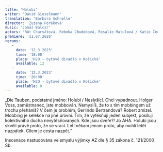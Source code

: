 ```yaml
---
title: 'Holubi'
writer: 'David Gieselmann'
translation: 'Barbora Schnelle'
director: 'Zuzana Horáková'
music: 'Jonáš Balcar'
actors: 'Rút Charvátová, Rebeka Chudobová, Rosalie Matulová / Katie Čečilová, Ema Zelená / Klára Vaňkátová, Jakub Brunclík, Jiří Dejl / Matěj Podlešák, Prokop Košař, Daniel Rádl / Nika Datiashvili'
premiere: '11.07.2020'
reruns:
   -
     date: '12.3.2023'
     time: '18:00'
     place: 'H2O - bytové divadlo v Košické'
     available: 12
   -
     date: '12.3.2023'
     time: '20:00'
     place: 'H2O - bytové divadlo v Košické'
     available: 0
---
```

„Die Tauben, podstatné jméno: Holubi / Neslyšící. Chci vypadnout. Holger Voss, zaměstnanec, jste mobbován. Nemyslíš, že to s tím mobbingem už trochu přeháníš? V čem je problém, Gerlindo Bertrandová? Robert zmizel. Mobbing je selekce na jiné úrovni. Tím, že vytěsňuji jeden subjekt, posiluji kolektivního ducha nevytěsňovaných. Kde jsou dveře?! Jo AHA. Holubi jsou skvělí právě proto, že se vrací. Letí někam jenom proto, aby mohli letět nazpátek. Cílem je cesta nazpět.“

Inscenace nastudována ve smyslu výjimky AZ dle § 35 zákona č. 121/2000 Sb.
